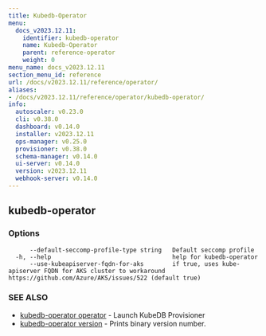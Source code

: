 ```yaml
---
title: Kubedb-Operator
menu:
  docs_v2023.12.11:
    identifier: kubedb-operator
    name: Kubedb-Operator
    parent: reference-operator
    weight: 0
menu_name: docs_v2023.12.11
section_menu_id: reference
url: /docs/v2023.12.11/reference/operator/
aliases:
- /docs/v2023.12.11/reference/operator/kubedb-operator/
info:
  autoscaler: v0.23.0
  cli: v0.38.0
  dashboard: v0.14.0
  installer: v2023.12.11
  ops-manager: v0.25.0
  provisioner: v0.38.0
  schema-manager: v0.14.0
  ui-server: v0.14.0
  version: v2023.12.11
  webhook-server: v0.14.0
---
```


## kubedb-operator



### Options

```
      --default-seccomp-profile-type string   Default seccomp profile
  -h, --help                                  help for kubedb-operator
      --use-kubeapiserver-fqdn-for-aks        if true, uses kube-apiserver FQDN for AKS cluster to workaround https://github.com/Azure/AKS/issues/522 (default true)
```

### SEE ALSO

* [kubedb-operator operator](/docs/v2023.12.11/reference/operator/kubedb-operator_operator)	 - Launch KubeDB Provisioner
* [kubedb-operator version](/docs/v2023.12.11/reference/operator/kubedb-operator_version)	 - Prints binary version number.

